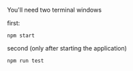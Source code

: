 You'll need two terminal windows

first:

```
npm start
```

second (only after starting the application)

```
npm run test
```
